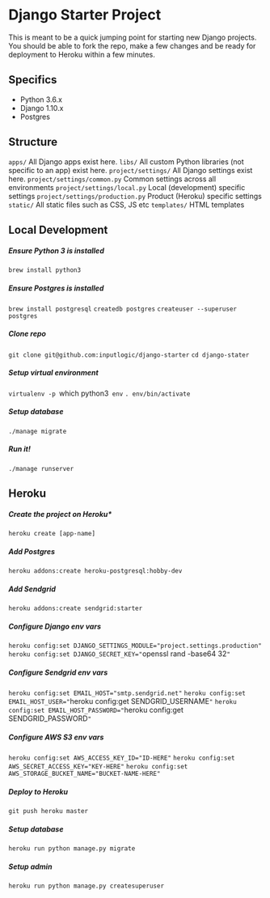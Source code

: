 Django Starter Project
======================

This is meant to be a quick jumping point for starting new Django projects. You should be able to
fork the repo, make a few changes and be ready for deployment to Heroku within a few minutes.

Specifics
---------

- Python 3.6.x
- Django 1.10.x
- Postgres

Structure
---------

`apps/` All Django apps exist here.
`libs/` All custom Python libraries (not specific to an app) exist here.
`project/settings/` All Django settings exist here.
`project/settings/common.py` Common settings across all environments
`project/settings/local.py` Local (development) specific settings
`project/settings/production.py` Product (Heroku) specific settings
`static/` All static files such as CSS, JS etc
`templates/` HTML templates

Local Development
-----------------

##### Ensure Python 3 is installed
`brew install python3`

##### Ensure Postgres is installed
`brew install postgresql`
`createdb postgres`
`createuser --superuser postgres`

##### Clone repo
`git clone git@github.com:inputlogic/django-starter`
`cd django-stater`

##### Setup virtual environment
`virtualenv -p `which python3` env`
`. env/bin/activate`

##### Setup database
`./manage migrate`

##### Run it!
`./manage runserver`

Heroku
------

##### Create the project on Heroku*
`heroku create [app-name]`

##### Add Postgres
`heroku addons:create heroku-postgresql:hobby-dev`

##### Add Sendgrid
`heroku addons:create sendgrid:starter`

##### Configure Django env vars
`heroku config:set DJANGO_SETTINGS_MODULE="project.settings.production"`
`heroku config:set DJANGO_SECRET_KEY="`openssl rand -base64 32`"`

##### Configure Sendgrid env vars
`heroku config:set EMAIL_HOST="smtp.sendgrid.net"`
`heroku config:set EMAIL_HOST_USER="`heroku config:get SENDGRID_USERNAME`"`
`heroku config:set EMAIL_HOST_PASSWORD="`heroku config:get SENDGRID_PASSWORD`"`

##### Configure AWS S3 env vars
`heroku config:set AWS_ACCESS_KEY_ID="ID-HERE"`
`heroku config:set AWS_SECRET_ACCESS_KEY="KEY-HERE"`
`heroku config:set AWS_STORAGE_BUCKET_NAME="BUCKET-NAME-HERE"`

##### Deploy to Heroku
`git push heroku master`

##### Setup database
`heroku run python manage.py migrate`

##### Setup admin
`heroku run python manage.py createsuperuser`
